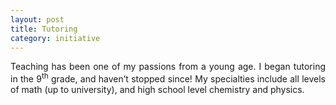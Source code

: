```yaml
---
layout: post
title: Tutoring
category: initiative
---
```


<p align="justify">Teaching has been one of my passions from a young age. I began tutoring in the 9<sup>th</sup> grade, and haven’t stopped since! My specialties include all levels of math (up to university),  and high school level chemistry and physics.</p>


